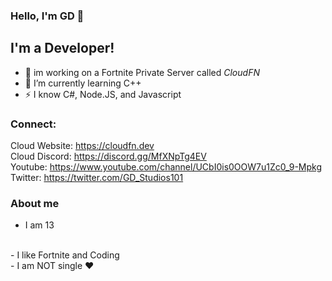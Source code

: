 ### Hello, I'm GD 👋

## I'm a Developer!

- 🔭 im working on a Fortnite Private Server called *CloudFN*
- 🌱 I’m currently learning C++
- ⚡ I know C#, Node.JS, and Javascript

### Connect:

Cloud Website: https://cloudfn.dev
<br>
Cloud Discord: https://discord.gg/MfXNpTg4EV
<br>
Youtube: https://www.youtube.com/channel/UCbI0is0OOW7u1Zc0_9-Mpkg
<br>
Twitter: https://twitter.com/GD_Studios101
<br>

### About me

- I am 13
<br>
- I like Fortnite and Coding
<br>
- I am NOT single ❤️ 
